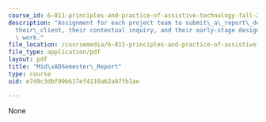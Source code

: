 ```yaml
---
course_id: 6-811-principles-and-practice-of-assistive-technology-fall-2014
description: "Assignment for each project team to submit\_a\_report\_describing\_\
  their\_client, their contextual inquiry, and their early-stage design and prototyping\
  \ work."
file_location: /coursemedia/6-811-principles-and-practice-of-assistive-technology-fall-2014/e7d9c3dbf99b617ef4110a62a97fb1ae_MIT6_811F14_MidSemstrRprt.pdf
file_type: application/pdf
layout: pdf
title: "Mid\xADSemester\_Report"
type: course
uid: e7d9c3dbf99b617ef4110a62a97fb1ae

---
```

None